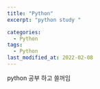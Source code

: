 ```yaml
---
title: "Python"
excerpt: "python study "

categories:
  - Python
tags:
  - Python
last_modified_at: 2022-02-08
---
```


python 공부 하고 쓸꺼임
